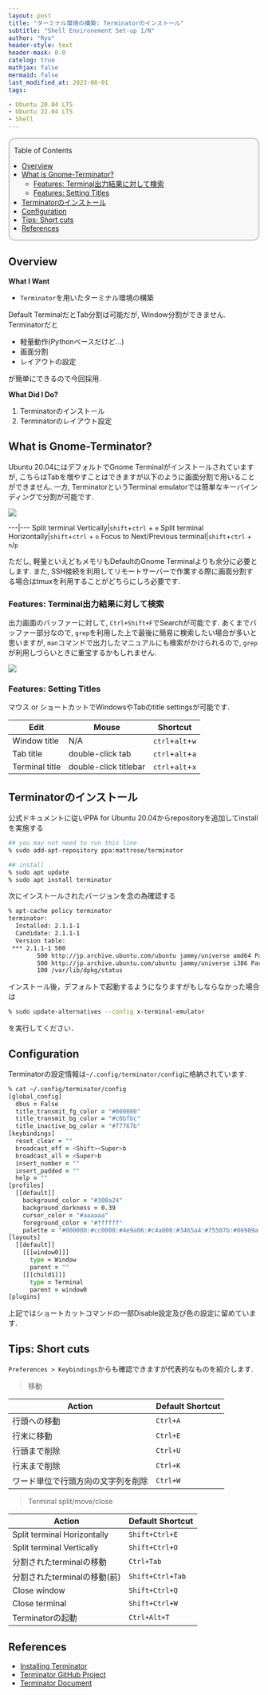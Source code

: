 ```yaml
---
layout: post
title: "ターミナル環境の構築: Terminatorのインストール"
subtitle: "Shell Environement Set-up 1/N"
author: "Ryo"
header-style: text
header-mask: 0.0
catelog: true
mathjax: false
mermaid: false
last_modified_at: 2023-08-01
tags:

- Ubuntu 20.04 LTS
- Ubuntu 22.04 LTS
- Shell
---
```


<div style='border-radius: 1em; border-style:solid; border-color:#D3D3D3; background-color:#F8F8F8'>

<p class="h4">&nbsp;&nbsp;Table of Contents</p>

<!-- START doctoc generated TOC please keep comment here to allow auto update -->
<!-- DON'T EDIT THIS SECTION, INSTEAD RE-RUN doctoc TO UPDATE -->

- [Overview](#overview)
- [What is Gnome-Terminator?](#what-is-gnome-terminator)
  - [Features: Terminal出力結果に対して検索](#features-terminal%E5%87%BA%E5%8A%9B%E7%B5%90%E6%9E%9C%E3%81%AB%E5%AF%BE%E3%81%97%E3%81%A6%E6%A4%9C%E7%B4%A2)
  - [Features: Setting Titles](#features-setting-titles)
- [Terminatorのインストール](#terminator%E3%81%AE%E3%82%A4%E3%83%B3%E3%82%B9%E3%83%88%E3%83%BC%E3%83%AB)
- [Configuration](#configuration)
- [Tips: Short cuts](#tips-short-cuts)
- [References](#references)

<!-- END doctoc generated TOC please keep comment here to allow auto update -->


</div>

## Overview

**What I Want**

- `Terminator`を用いたターミナル環境の構築

Default TerminalだとTab分割は可能だが, Window分割ができません. 
Terminatorだと

- 軽量動作(Pythonベースだけど...)
- 画面分割
- レイアウトの設定

が簡単にできるので今回採用.

**What Did I Do?**

1. Terminatorのインストール
2. Terminatorのレイアウト設定

## What is Gnome-Terminator?

Ubuntu 20.04にはデフォルトでGnome Terminalがインストールされていますが, こちらはTabを増やすことはできますが以下のように画面分割で用いることができません. 一方, TerminatorというTerminal emulatorでは簡単なキーバインディングで分割が可能です.

<img src="https://github.com/ryonakimageserver/omorikaizuka/blob/master/linux/terminal/20201224_terminal_terminator.png?raw=true">

---|---
Split terminal Vertically|`shift`+`ctrl` + `e`
Split terminal Horizontally|`shift`+`ctrl` + `o`
Focus to Next/Previous terminal|`shift`+`ctrl` + `n`/`p`

ただし, 軽量といえどもメモリもDefaultのGnome Terminalよりも余分に必要とします.
また, SSH接続を利用してリモートサーバーで作業する際に画面分割する場合はtmuxを利用することがどちらにしろ必要です.

### Features: Terminal出力結果に対して検索

出力画面のバッファーに対して, `Ctrl+Shift+F`でSearchが可能です. あくまでバッファー部分なので, 
`grep`を利用した上で最後に簡易に検索したい場合が多いと思いますが, `man`コマンドで出力したマニュアルにも検索がかけられるので, `grep`が利用しづらいときに重宝するかもしれません.

<img src="https://github.com/ryonakimageserver/omorikaizuka/blob/master/blog/Ubuntu/terminator-search.png?raw=true">

### Features: Setting Titles

マウス or ショートカットでWindowsやTabのtitle settingsが可能です.

|Edit 	|Mouse  |Shortcut|
|---|---|---|
|Window title| N/A 	|`ctrl`+`alt`+`w`|
|Tab title 	|double-click tab 	|`ctrl`+`alt`+`a`|
|Terminal title| 	double-click titlebar 	|`ctrl`+`alt`+`x`|


## Terminatorのインストール

公式ドキュメントに従いPPA for Ubuntu 20.04からrepositoryを追加してinstallを実施する

```zsh
## you may not need to run this line
% sudo add-apt-repository ppa:mattrose/terminator

## install
% sudo apt update
% sudo apt install terminator
```

次にインストールされたバージョンを念の為確認する

```zsh
% apt-cache policy terminator
terminator:
  Installed: 2.1.1-1
  Candidate: 2.1.1-1
  Version table:
 *** 2.1.1-1 500
        500 http://jp.archive.ubuntu.com/ubuntu jammy/universe amd64 Packages
        500 http://jp.archive.ubuntu.com/ubuntu jammy/universe i386 Packages
        100 /var/lib/dpkg/status
```

インストール後，デフォルトで起動するようになりますがもしならなかった場合は

```zsh
% sudo update-alternatives --config x-terminal-emulator
```

を実行してください．

## Configuration

Terminatorの設定情報は`~/.config/terminator/config`に格納されています.

```zsh
% cat ~/.config/terminator/config
[global_config]
  dbus = False
  title_transmit_fg_color = "#000000"
  title_transmit_bg_color = "#c0bfbc"
  title_inactive_bg_color = "#77767b"
[keybindings]
  reset_clear = ""
  broadcast_off = <Shift><Super>b
  broadcast_all = <Super>b
  insert_number = ""
  insert_padded = ""
  help = ""
[profiles]
  [[default]]
    background_color = "#300a24"
    background_darkness = 0.39
    cursor_color = "#aaaaaa"
    foreground_color = "#ffffff"
    palette = "#000000:#cc0000:#4e9a06:#c4a000:#3465a4:#75507b:#06989a:#d3d7cf:#555753:#ef2929:#8ae234:#fce94f:#729fcf:#ad7fa8:#34e2e2:#eeeeec"
[layouts]
  [[default]]
    [[[window0]]]
      type = Window
      parent = ""
    [[[child1]]]
      type = Terminal
      parent = window0
[plugins]

```

上記ではショートカットコマンドの一部Disable設定及び色の設定に留めています.

## Tips: Short cuts

`Preferences > Keybindings`からも確認できますが代表的なものを紹介します.

> 移動

|Action| Default Shortcut|
|---|---|
|行頭への移動|`Ctrl+A`|
|行末に移動|`Ctrl+E`|
|行頭まで削除|`Ctrl+U`|
|行末まで削除|`Ctrl+K`|
|ワード単位で行頭方向の文字列を削除|`Ctrl+W`|

> Terminal split/move/close

|Action| Default Shortcut|
|---|---|
|Split terminal Horizontally|`Shift+Ctrl+E`|
|Split terminal Vertically|`Shift+Ctrl+O`|
|分割されたterminalの移動|`Ctrl+Tab`|
|分割されたterminalの移動(前)|`Shift+Ctrl+Tab`|
|Close window|`Shift+Ctrl+Q`|
|Close terminal|`Shift+Ctrl+W`|
|Terminatorの起動|`Ctrl+Alt+T`|

References
----

- [Installing Terminator](https://github.com/gnome-terminator/terminator/blob/master/INSTALL.md)
- [Terminator GitHub Project](https://github.com/gnome-terminator/terminator)
- [Terminator Document](https://terminator-gtk3.readthedocs.io/en/latest/)